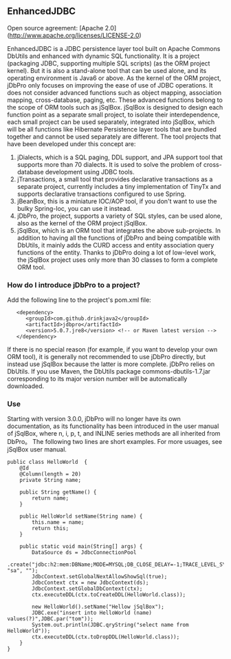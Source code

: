 ## EnhancedJDBC
Open source agreement: [Apache 2.0] (http://www.apache.org/licenses/LICENSE-2.0)

EnhancedJDBC is a JDBC persistence layer tool built on Apache Commons DbUtils and enhanced with dynamic SQL functionality. It is a project (packaging JDBC, supporting multiple SQL scripts) (as the ORM project kernel). But it is also a stand-alone tool that can be used alone, and its operating environment is Java6 or above.
As the kernel of the ORM project, jDbPro only focuses on improving the ease of use of JDBC operations. It does not consider advanced functions such as object mapping, association mapping, cross-database, paging, etc. These advanced functions belong to the scope of ORM tools such as jSqlBox. jSqlBox is designed to design each function point as a separate small project, to isolate their interdependence, each small project can be used separately, integrated into jSqlBox, which will be all functions like Hibernate Persistence layer tools that are bundled together and cannot be used separately are different. The tool projects that have been developed under this concept are:  

1. jDialects, which is a SQL paging, DDL support, and JPA support tool that supports more than 70 dialects. It is used to solve the problem of cross-database development using JDBC tools.  
2. jTransactions, a small tool that provides declarative transactions as a separate project, currently includes a tiny implementation of TinyTx and supports declarative transactions configured to use Spring.  
3. jBeanBox, this is a miniature IOC/AOP tool, if you don't want to use the bulky Spring-Ioc, you can use it instead.  
4. jDbPro, the project, supports a variety of SQL styles, can be used alone, also as the kernel of the ORM project jSqlBox.  
5. jSqlBox, which is an ORM tool that integrates the above sub-projects. In addition to having all the functions of jDbPro and being compatible with DbUtils, it mainly adds the CURD access and entity association query functions of the entity. Thanks to jDbPro doing a lot of low-level work, the jSqlBox project uses only more than 30 classes to form a complete ORM tool.  

### How do I introduce jDbPro to a project?
Add the following line to the project's pom.xml file:
```
   <dependency>
      <groupId>com.github.drinkjava2</groupId>
      <artifactId>jdbpro</artifactId>
      <version>5.0.7.jre8</version> <!-- or Maven latest version -->
   </dependency>
```
If there is no special reason (for example, if you want to develop your own ORM tool), it is generally not recommended to use jDbPro directly, but instead use jSqlBox because the latter is more complete.
jDbPro relies on DbUtils. If you use Maven, the DbUtils package commons-dbutils-1.7.jar corresponding to its major version number will be automatically downloaded.

### Use
Starting with version 3.0.0, jDbPro will no longer have its own documentation, as its functionality has been introduced in the user manual of jSqlBox, where n, i, p, t, and INLINE series methods are all inherited from DbPro。
The following two lines are short examples. For more usuages, see jSqlBox user manual.
```
public class HelloWorld  {
	@Id
	@Column(length = 20)
	private String name;

	public String getName() {
		return name;
	}

	public HelloWorld setName(String name) {
		this.name = name;
		return this;
	}

	public static void main(String[] args) {
		DataSource ds = JdbcConnectionPool
				.create("jdbc:h2:mem:DBName;MODE=MYSQL;DB_CLOSE_DELAY=-1;TRACE_LEVEL_SYSTEM_OUT=0", "sa", "");
		JdbcContext.setGlobalNextAllowShowSql(true);
		JdbcContext ctx = new JdbcContext(ds);
		JdbcContext.setGlobalDbContext(ctx);
		ctx.executeDDL(ctx.toCreateDDL(HelloWorld.class)); 
		
		new HelloWorld().setName("Hellow jSqlBox");
		JDBC.exe("insert into HelloWorld (name) values(?)",JDBC.par("tom"));
		System.out.println(JDBC.qryString("select name from HelloWorld"));
		ctx.executeDDL(ctx.toDropDDL(HelloWorld.class));
	}
}
```